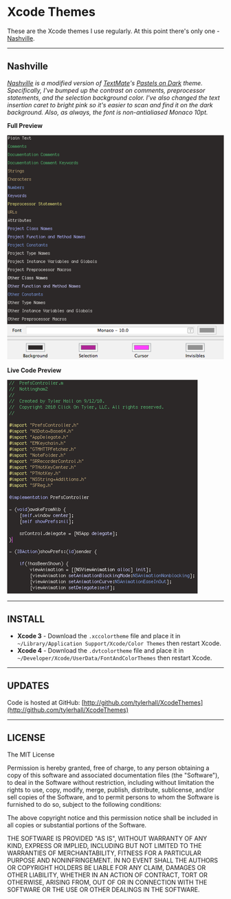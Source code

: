 Xcode Themes
============

These are the Xcode themes I use regularly. At this point there's only one - [Nashville](https://github.com/tylerhall/XcodeThemes/tree/master/Nashville).

---

Nashville
---------

_[Nashville](https://github.com/tylerhall/XcodeThemes/tree/master/Nashville) is a modified version of [TextMate](http://macromates.com/)'s [Pastels on Dark](http://svn.textmate.org/trunk/Themes/Pastels%20on%20Dark.tmTheme) theme. Specifically, I've bumped up the contrast on comments, preprocessor statements, and the selection background color. I've also changed the text insertion caret to bright pink so it's easier to scan and find it on the dark background. Also, as always, the font is non-antialiased Monaco 10pt._

**Full Preview**

![Live Code Preview](https://github.com/tylerhall/XcodeThemes/raw/master/Nashville/Preview-Full.png)

**Live Code Preview**

![Live Code Preview](https://github.com/tylerhall/XcodeThemes/raw/master/Nashville/Preview-Code.png)

---

INSTALL
-------

 * **Xcode 3** - Download the `.xccolortheme` file and place it in `~/Library/Application Support/Xcode/Color Themes` then restart Xcode.
 * **Xcode 4** - Download the `.dvtcolortheme` file and place it in `~/Developer/Xcode/UserData/FontAndColorThemes` then restart Xcode.

----

UPDATES
-------

Code is hosted at GitHub: [http://github.com/tylerhall/XcodeThemes](http://github.com/tylerhall/XcodeThemes)

---

LICENSE
-------

The MIT License

Permission is hereby granted, free of charge, to any person obtaining a copy
of this software and associated documentation files (the "Software"), to deal
in the Software without restriction, including without limitation the rights
to use, copy, modify, merge, publish, distribute, sublicense, and/or sell
copies of the Software, and to permit persons to whom the Software is
furnished to do so, subject to the following conditions:

The above copyright notice and this permission notice shall be included in
all copies or substantial portions of the Software.

THE SOFTWARE IS PROVIDED "AS IS", WITHOUT WARRANTY OF ANY KIND, EXPRESS OR
IMPLIED, INCLUDING BUT NOT LIMITED TO THE WARRANTIES OF MERCHANTABILITY,
FITNESS FOR A PARTICULAR PURPOSE AND NONINFRINGEMENT. IN NO EVENT SHALL THE
AUTHORS OR COPYRIGHT HOLDERS BE LIABLE FOR ANY CLAIM, DAMAGES OR OTHER
LIABILITY, WHETHER IN AN ACTION OF CONTRACT, TORT OR OTHERWISE, ARISING FROM,
OUT OF OR IN CONNECTION WITH THE SOFTWARE OR THE USE OR OTHER DEALINGS IN
THE SOFTWARE.

